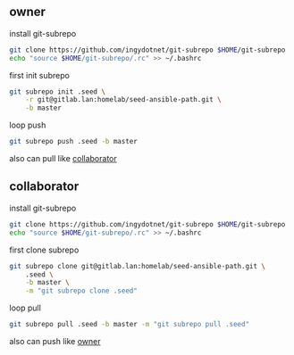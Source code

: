 
## owner

install git-subrepo
```bash
git clone https://github.com/ingydotnet/git-subrepo $HOME/git-subrepo
echo "source $HOME/git-subrepo/.rc" >> ~/.bashrc
```

first init subrepo
```bash
git subrepo init .seed \
    -r git@gitlab.lan:homelab/seed-ansible-path.git \
    -b master
```

loop push
```bash
git subrepo push .seed -b master
```

also can pull like [collaborator](#collaborator)


## collaborator

install git-subrepo
```bash
git clone https://github.com/ingydotnet/git-subrepo $HOME/git-subrepo
echo "source $HOME/git-subrepo/.rc" >> ~/.bashrc
```

first clone subrepo
```bash
git subrepo clone git@gitlab.lan:homelab/seed-ansible-path.git \
    .seed \
    -b master \
    -m "git subrepo clone .seed"
```

loop pull
```bash
git subrepo pull .seed -b master -m "git subrepo pull .seed"
```

also can push like [owner](#owner)
